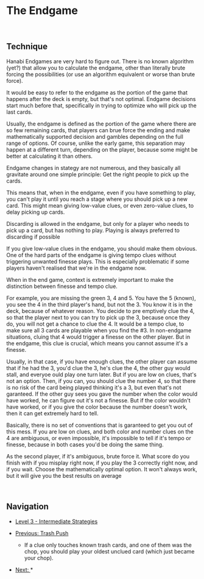 # The Endgame

<br />

## Technique

Hanabi Endgames are very hard to figure out. There is no known algorithm (yet?) that allow you to calculate the endgame, other than literally brute forcing the possibilities (or use an algorithm equivalent or worse than brute force).

It would be easy to refer to the endgame as the portion of the game that happens after the deck is empty, but that's not optimal. Endgame decisions start much before that, specifically in trying to optimize who will pick up the last cards.

Usually, the endgame is defined as the portion of the game where there are so few remaining cards, that players can brue force the ending and make mathematically supported decision and gambles depending on the full range of options. Of course, unlike the early game, this separation may happen at a different turn, depending on the player, because some might be better at calculating it than others.

Endgame changes in stategy are not numerous, and they basically all gravitate around one simple principle: Get the right people to pick up the cards.

This means that, when in the endgame, even if you have something to play, you can't play it until you reach a stage where you should pick up a new card. This might mean giving low-value clues, or even zero-value clues, to delay picking up cards.

Discarding is allowed in the endgame, but only for a player who needs to pick up a card, but has nothing to play. Playing is always preferred to discarding if possible

If you give low-value clues in the endgame, you should make them obvious. One of the hard parts of the endgame is giving tempo clues without triggering unwanted finesse plays. This is especially problematic if some players haven't realised that we're in the endgame now.

When in the end game, context is extremely important to make the distinction between finesse and tempo clue.

For example, you are missing the green 3, 4 and 5. You have the 5 (known), you see the 4 in the third player's hand, but not the 3. You know it is in the deck, because of whatever reason. You decide to pre emptively clue the 4, so that the player next to you can try to pick up the 3, because once they do, you will not get a chance to clue the 4. It would be a tempo clue, to make sure all 3 cards are playable when you find the #3. In non-endgame situations, cluing that 4 would trigger a finesse on the other player. But in the endgame, this clue is crucial, which means you cannot assume it's a finesse.

Usually, in that case, if you have enough clues, the other player can assume that if he had the 3, you'd clue the 3, he's clue the 4, the other guy would stall, and everyoe ould play one turn later. But if you are low on clues, that's not an option. Then, if you can, you should clue the number 4, so that there is no risk of the card being played thinking it's a 3, but even that's not garanteed. If the other guy sees you gave the number when the color would have worked, he can figure out it's not a finesse. But if the color wouldn't have worked, or if you give the color because the number doesn't work, then it can get extremely hard to tell.

Basically, there is no set of conventions that is garanteed to get you out of this mess. If you are low on clues, and both color and number clues on the 4 are ambiguous, or even impossible, it's impossible to tell if it's tempo or finesse, because in both cases you'd be doing the same thing.

As the second player, if it's ambiguous, brute force it. What score do you finish with if you misplay right now, if you play the 3 correctly right now, and if you wait. Choose the mathematically optimal option. It won't always work, but it will give you the best results on average

<br />

## Navigation

* [Level 3 - Intermediate Strategies](https://github.com/agilbert1412/HanabiStrategy/blob/master/Strategy/Level%203%20-%20Intermediate/Level%203%20-%20Intermediate.md)

* [Previous: Trash Push](https://github.com/agilbert1412/HanabiStrategy/blob/master/Strategy/Level%203%20-%20Intermediate/39%20-%20Trash%20Push.md)
	* If a clue only touches known trash cards, and one of them was the chop, you should play your oldest unclued card (which just became your chop).

* [Next: ](https://github.com/agilbert1412/HanabiStrategy/blob/master/Strategy/Level%203%20-%20Intermediate/30%20-%20The%20Prompt.md)
	* 